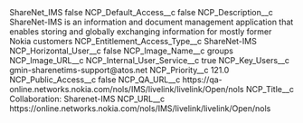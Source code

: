 <?xml version="1.0" encoding="UTF-8"?>
<CustomMetadata xmlns="http://soap.sforce.com/2006/04/metadata" xmlns:xsi="http://www.w3.org/2001/XMLSchema-instance" xmlns:xsd="http://www.w3.org/2001/XMLSchema">
    <label>ShareNet_IMS</label>
    <protected>false</protected>
    <values>
        <field>NCP_Default_Access__c</field>
        <value xsi:type="xsd:boolean">false</value>
    </values>
    <values>
        <field>NCP_Description__c</field>
        <value xsi:type="xsd:string">ShareNet-IMS is an information and document management application that enables storing and globally exchanging information for mostly former Nokia customers</value>
    </values>
    <values>
        <field>NCP_Entitlement_Access_Type__c</field>
        <value xsi:type="xsd:string">ShareNet-IMS</value>
    </values>
    <values>
        <field>NCP_Horizontal_User__c</field>
        <value xsi:type="xsd:boolean">false</value>
    </values>
    <values>
        <field>NCP_Image_Name__c</field>
        <value xsi:type="xsd:string">groups</value>
    </values>
    <values>
        <field>NCP_Image_URL__c</field>
        <value xsi:nil="true"/>
    </values>
    <values>
        <field>NCP_Internal_User_Service__c</field>
        <value xsi:type="xsd:boolean">true</value>
    </values>
    <values>
        <field>NCP_Key_Users__c</field>
        <value xsi:type="xsd:string">gmin-sharenetims-support@atos.net</value>
    </values>
    <values>
        <field>NCP_Priority__c</field>
        <value xsi:type="xsd:double">121.0</value>
    </values>
    <values>
        <field>NCP_Public_Access__c</field>
        <value xsi:type="xsd:boolean">false</value>
    </values>
    <values>
        <field>NCP_QA_URL__c</field>
        <value xsi:type="xsd:string">https://qa-online.networks.nokia.com/nols/IMS/livelink/livelink/Open/nols</value>
    </values>
    <values>
        <field>NCP_Title__c</field>
        <value xsi:type="xsd:string">Collaboration: Sharenet-IMS</value>
    </values>
    <values>
        <field>NCP_URL__c</field>
        <value xsi:type="xsd:string">https://online.networks.nokia.com/nols/IMS/livelink/livelink/Open/nols</value>
    </values>
</CustomMetadata>

